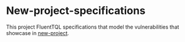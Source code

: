 # New-project-specifications

This project FluentTQL specifications that model the vulnerabilities that showcase in [new-project](https://github.com/secure-software-engineering/secucheck-catalog/tree/masterarbeit/MA0208/new-project).
